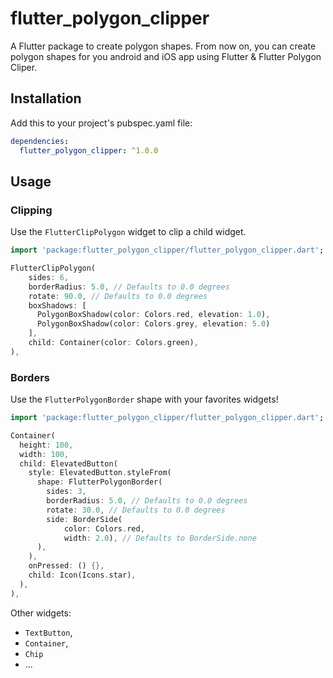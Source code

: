 # flutter_polygon_clipper

A Flutter package to create polygon shapes. From now on, you can create polygon shapes for you android and iOS app using Flutter & Flutter Polygon Cliper.

## Installation
Add this to your project's pubspec.yaml file:

```yaml
dependencies:
  flutter_polygon_clipper: ^1.0.0
```

## Usage

### Clipping

Use the `FlutterClipPolygon` widget to clip a child widget.
``` dart
import 'package:flutter_polygon_clipper/flutter_polygon_clipper.dart';

FlutterClipPolygon(
    sides: 6,
    borderRadius: 5.0, // Defaults to 0.0 degrees
    rotate: 90.0, // Defaults to 0.0 degrees
    boxShadows: [
      PolygonBoxShadow(color: Colors.red, elevation: 1.0),
      PolygonBoxShadow(color: Colors.grey, elevation: 5.0)
    ],
    child: Container(color: Colors.green),
),
```

### Borders

Use the `FlutterPolygonBorder` shape with your favorites widgets!
``` dart
import 'package:flutter_polygon_clipper/flutter_polygon_clipper.dart';

Container(
  height: 100,
  width: 100,
  child: ElevatedButton(
    style: ElevatedButton.styleFrom(
      shape: FlutterPolygonBorder(
        sides: 3,
        borderRadius: 5.0, // Defaults to 0.0 degrees
        rotate: 30.0, // Defaults to 0.0 degrees
        side: BorderSide(
            color: Colors.red,
            width: 2.0), // Defaults to BorderSide.none
      ),
    ),
    onPressed: () {},
    child: Icon(Icons.star),
  ),
),
```

Other widgets:

* `TextButton`,
* `Container`,
* `Chip`
* ...